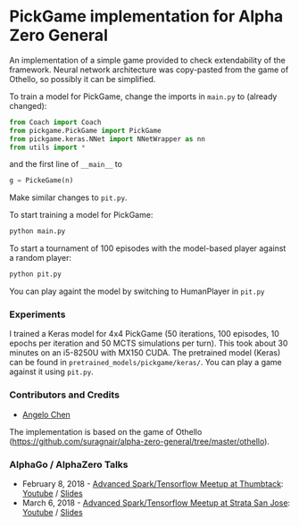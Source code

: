 # PickGame implementation for Alpha Zero General

An implementation of a simple game provided to check extendability of the framework. Neural network architecture was copy-pasted from the game of Othello, so possibly it can be simplified. 

To train a model for PickGame, change the imports in ```main.py``` to (already changed):
```python
from Coach import Coach
from pickgame.PickGame import PickGame
from pickgame.keras.NNet import NNetWrapper as nn
from utils import *
```

and the first line of ```__main__``` to
```python
g = PickeGame(n)
```
 Make similar changes to ```pit.py```.

To start training a model for PickGame:
```bash
python main.py
```
To start a tournament of 100 episodes with the model-based player against a random player:
```bash
python pit.py
```
You can play againt the model by switching to HumanPlayer in ```pit.py```

### Experiments
I trained a Keras model for 4x4 PickGame (50 iterations, 100 episodes, 10 epochs per iteration and 50 MCTS simulations per turn). This took about 30 minutes on an i5-8250U with MX150 CUDA. The pretrained model (Keras) can be found in ```pretrained_models/pickgame/keras/```. You can play a game against it using ```pit.py```. 

### Contributors and Credits
* [Angelo Chen](https://github.com/AngeloChen14)

The implementation is based on the game of Othello (https://github.com/suragnair/alpha-zero-general/tree/master/othello).

### AlphaGo / AlphaZero Talks
* February 8, 2018 - [Advanced Spark/Tensorflow Meetup at Thumbtack](https://www.meetup.com/Advanced-Spark-and-TensorFlow-Meetup/events/245308722/): [Youtube](https://youtu.be/dhmBrTouCKk?t=1017) / [Slides](http://static.brettkoonce.com/presentations/go_v1.pdf)
* March 6, 2018 - [Advanced Spark/Tensorflow Meetup at Strata San Jose](https://www.meetup.com/Advanced-Spark-and-TensorFlow-Meetup/events/246530339/): [Youtube](https://www.youtube.com/watch?time_continue=1257&v=hw9VccUyXdY) / [Slides](http://static.brettkoonce.com/presentations/go.pdf)
